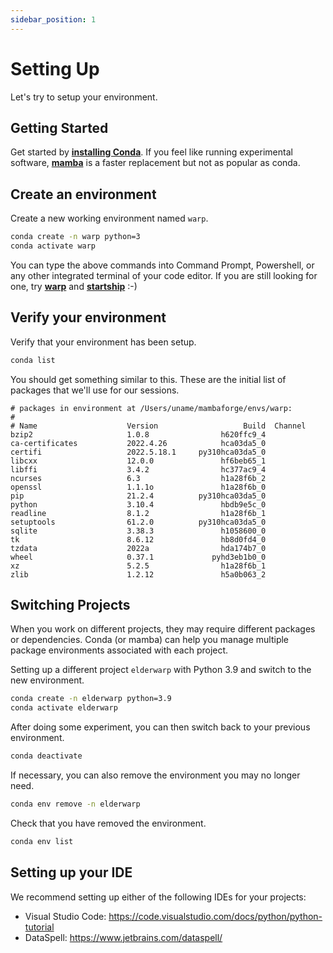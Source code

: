 ```yaml
---
sidebar_position: 1
---
```


# Setting Up

Let's try to setup your environment.

## Getting Started

Get started by **[installing Conda](https://docs.anaconda.com/anaconda/install/)**.
If you feel like running experimental software, **[mamba](https://github.com/conda-forge/miniforge#mambaforge)** is a faster replacement but not as popular as conda.

## Create an environment

Create a new working environment named `warp`.
```bash
conda create -n warp python=3
conda activate warp
```
You can type the above commands into Command Prompt, Powershell, or any other integrated terminal of your code editor. If you are still looking for one, try **[warp](https://www.warp.dev/)** and **[startship](https://starship.rs/)** :-) 

## Verify your environment
Verify that your environment has been setup.
```bash
conda list
```
You should get something similar to this. These are the initial list of packages that we'll use for our sessions.
```
# packages in environment at /Users/uname/mambaforge/envs/warp:
#
# Name                    Version                   Build  Channel
bzip2                     1.0.8                h620ffc9_4
ca-certificates           2022.4.26            hca03da5_0
certifi                   2022.5.18.1     py310hca03da5_0
libcxx                    12.0.0               hf6beb65_1
libffi                    3.4.2                hc377ac9_4
ncurses                   6.3                  h1a28f6b_2
openssl                   1.1.1o               h1a28f6b_0
pip                       21.2.4          py310hca03da5_0
python                    3.10.4               hbdb9e5c_0
readline                  8.1.2                h1a28f6b_1
setuptools                61.2.0          py310hca03da5_0
sqlite                    3.38.3               h1058600_0
tk                        8.6.12               hb8d0fd4_0
tzdata                    2022a                hda174b7_0
wheel                     0.37.1             pyhd3eb1b0_0
xz                        5.2.5                h1a28f6b_1
zlib                      1.2.12               h5a0b063_2
```
## Switching Projects

When you work on different projects, they may require different packages or dependencies. Conda (or mamba) can help you manage multiple package environments associated with each project.

Setting up a different project `elderwarp` with Python 3.9 and switch to the new environment.
```bash
conda create -n elderwarp python=3.9
conda activate elderwarp
```
After doing some experiment, you can then switch back to your previous environment.
```bash
conda deactivate
```
If necessary, you can also remove the environment you may no longer need.
```bash
conda env remove -n elderwarp
```
Check that you have removed the environment.
```bash
conda env list
```

## Setting up your IDE
We recommend setting up either of the following IDEs for your projects:
- Visual Studio Code: https://code.visualstudio.com/docs/python/python-tutorial
- DataSpell: https://www.jetbrains.com/dataspell/